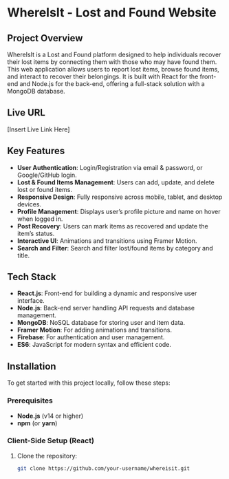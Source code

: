 # WhereIsIt - Lost and Found Website

## Project Overview

WhereIsIt is a Lost and Found platform designed to help individuals recover their lost items by connecting them with those who may have found them. This web application allows users to report lost items, browse found items, and interact to recover their belongings. It is built with React for the front-end and Node.js for the back-end, offering a full-stack solution with a MongoDB database.

## Live URL
[Insert Live Link Here]

## Key Features
- **User Authentication**: Login/Registration via email & password, or Google/GitHub login.
- **Lost & Found Items Management**: Users can add, update, and delete lost or found items.
- **Responsive Design**: Fully responsive across mobile, tablet, and desktop devices.
- **Profile Management**: Displays user’s profile picture and name on hover when logged in.
- **Post Recovery**: Users can mark items as recovered and update the item’s status.
- **Interactive UI**: Animations and transitions using Framer Motion.
- **Search and Filter**: Search and filter lost/found items by category and title.

## Tech Stack
- **React.js**: Front-end for building a dynamic and responsive user interface.
- **Node.js**: Back-end server handling API requests and database management.
- **MongoDB**: NoSQL database for storing user and item data.
- **Framer Motion**: For adding animations and transitions.
- **Firebase**: For authentication and user management.
- **ES6**: JavaScript for modern syntax and efficient code.

## Installation

To get started with this project locally, follow these steps:

### Prerequisites
- **Node.js** (v14 or higher)
- **npm** (or **yarn**)

### Client-Side Setup (React)

1. Clone the repository:
   ```bash
   git clone https://github.com/your-username/whereisit.git
